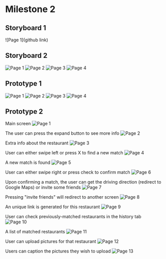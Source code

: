 # Milestone 2

## Storyboard 1
![Page 1](github link)

## Storyboard 2
![Page 1](https://github.com/ruan-andy/COGS121/blob/master/Cogs%20121%20Story%20board%20(1).png)
![Page 2](https://github.com/ruan-andy/COGS121/blob/master/Cogs%20121%20Story%20board%20(2).png)
![Page 3](https://github.com/ruan-andy/COGS121/blob/master/Cogs%20121%20Story%20board%20(3).png)
![Page 4](https://github.com/ruan-andy/COGS121/blob/master/Cogs%20121%20Story%20board.png)

## Prototype 1
![Page 1](https://github.com/ruan-andy/COGS121/blob/master/Proto1.png)
![Page 2](https://github.com/ruan-andy/COGS121/blob/master/Proto2.png)
![Page 3](https://github.com/ruan-andy/COGS121/blob/master/Proto3.png)
![Page 4](https://github.com/ruan-andy/COGS121/blob/master/Proto4.png)

## Prototype 2
Main screen
![Page 1](https://github.com/ruan-andy/COGS121/blob/master/proto_1_main.jpg)

The user can press the expand button to see more info
![Page 2](https://github.com/ruan-andy/COGS121/blob/master/proto_2_expand.jpg)

Extra info about the restaurant
![Page 3](https://github.com/ruan-andy/COGS121/blob/master/proto_3_info.jpg)

User can either swipe left or press X to find a new match
![Page 4](https://github.com/ruan-andy/COGS121/blob/master/proto_4_cancel.jpg)

A new match is found
![Page 5](https://github.com/ruan-andy/COGS121/blob/master/proto_5_newmatch.jpg)

User can either swipe right or press check to confirm match
![Page 6](https://github.com/ruan-andy/COGS121/blob/master/proto_6_yes.jpg)

Upon confirming a match, the user can get the driving direction (redirect to Google Maps)
  or invite some friends
![Page 7](https://github.com/ruan-andy/COGS121/blob/master/proto_7_matched.jpg)

Pressing "invite friends" will redirect to another screen
![Page 8](https://github.com/ruan-andy/COGS121/blob/master/proto_8_invite.jpg)

An unique link is generated for this restaurant
![Page 9](https://github.com/ruan-andy/COGS121/blob/master/proto_9_link.jpg)

User can check previously-matched restaurants in the history tab
![Page 10](https://github.com/ruan-andy/COGS121/blob/master/proto_10_historybutton.jpg)

A list of matched restaurants
![Page 11](https://github.com/ruan-andy/COGS121/blob/master/proto_11_history.jpg)

User can upload pictures for that restaurant
![Page 12](https://github.com/ruan-andy/COGS121/blob/master/proto_12_upload.jpg)

Users can caption the pictures they wish to upload
![Page 13](https://github.com/ruan-andy/COGS121/blob/master/proto_13_picselection.jpg)
